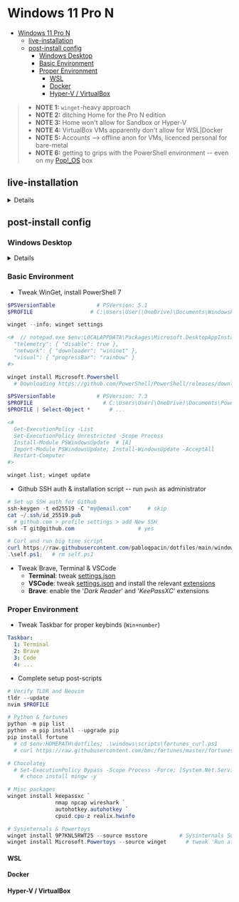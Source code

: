 # Windows 11 Pro N


- [Windows 11 Pro N](#windows-11-pro-n)
  - [live-installation](#live-installation)
  - [post-install config](#post-install-config)
    - [Windows Desktop](#windows-desktop)
    - [Basic Environment](#basic-environment)
    - [Proper Environment](#proper-environment)
      - [WSL](#wsl)
      - [Docker](#docker)
      - [Hyper-V / VirtualBox](#hyper-v--virtualbox)


> - **NOTE 1:** `winget`-heavy approach
> - **NOTE 2:** ditching Home for the Pro N edition
> - **NOTE 3:** Home won't allow for Sandbox or Hyper-V
> - **NOTE 4:** VirtualBox VMs apparently don't allow for WSL|Docker
> - **NOTE 5:** Accounts --> offline anon for VMs, licenced personal for bare-metal
> - **NOTE 6:** getting to grips with the PowerShell environment -- even on my [Pop!_OS](/docs/linux/Pop!_OS.md) box

<!--
> - TODO: vmware/qemu
> - TODO: WSL1 -- no nested virt
> - TODO: OneNote (personal account) << MS Store
> - TODO: winver lusrmgr.msc gpedit.msc secpol.msc
> - TODO: package-manager solutions, PowerShell, HKEYs, containers, ...
 -->


## live-installation

<details>

- VM settings

```yaml
# VirtualBox Settings
ISO: Win11_22H2_EnglishInternational_x64v2.iso

Memory: 8192 MB
Processors: 4
Enable EFI: yes
Hard Disk: VDI 80 GB

Network: Bridged Adapter
Skip Unattended Installation: yes
Enable 3D Acceleration: no
Enable PAE/NX: yes
```
<!-- ```yaml
# Other Hypervisors -- KVM
# ...
``` -->

- Windows installation

```yaml
# Set: Lang Locale Keyboard
Activate Windows: "I don't have a product key"
Operating System: Windows 11 Pro N                          # Home OK
Type of installation: Customised
  # Drive X: HDD for backups
  # Drive Y: 2TB NVMe for Linux
  Drive Z: New            # either Virtual Disk or 1TB NVMe for Windows
    Size: 81920 MB      # if VM...
    Size: 204900 MB     # if baremetal...
                        # min. 3 Partitions atm: System MSR Primary -- + baremetal 2: DriverCD Unallocated
```
```yaml
# Set: Region Keyboard Hostname
Setup: Personal use

# VM: offline anon account
Sign in: no@thankyou.com
  # Password: anything
  # Name: somename
  # Password: ...
  # Security questions: changeme

# Baremetal: licenced MS account
Sign in: myaccount@gmail.com
  # Restore: Set up as new device
  # PIN: ...

Location: No
Find device: No
Diagnostic data: Required only
Improve inking: No
Tailored exp: No
Ad ID: No
# Customise experience: Skip

# Use Phone from PC: Skip
# OneDrive: Next
# Microsoft 365: Decline
# 100 GB Cloud: Decline
```

- If VM, set drivers asap

```yaml
# Virtual Box VM
Devices: Insert Guest Additions CD Image
File Explorer: .\VBoxWindowsAdditions-amd64.exe   # C:\Program Files\Oracle\VirtualBox Guest Additions
# Eject and Reboot now
```
<!-- ```yaml
# TODO: KVM
# ...
``` -->

</details>


## post-install config


### Windows Desktop

<details>

- Tweak them settings & system update (GUI)

```yaml
Settings:
  # System:
    # -- Activation: Windows is activated with a digital licence linked to your Microsoft account
    # -- Activation: Troubleshoot                # 90 days if Enterprise Evaluation
    # Power and Battery: Energy Recommendations .. Balanced Power Mode
  Personalization:
    Themes: Windows (dark)
    # Background: Choose a photo
    # Lock screen: Windows spotlight
    # Colors: Purple shadow + Show accent colour on title bars and window borders
    Taskbar:
      - Items: OFF Search TaskView Widgets Chat
      - Behavior: Automatically hide the taskbar
    Start:
      - Folders: ON Settings
  Privacy and Security:
    For developers:
      - File Explorer: ON all
      - Default Terminal: Windows Terminal
      # - PowerShell: OFF Allow local scripts without signing.
    # Windows Security: all green if possible
  Windows Update: Download & install all
    # Advanced options: Optional updates: ...

MS Store:
  Library: Get updates & Update all
```

- Debloat Windows 11 (Home|Pro)

```yaml
# TODO: double-check
Start Menu:
  Uninstall: Instagram Messenger Netflix Prime_Video

Settings:
  Apps:
    Uninstall: Clipchamp Family MS_News Solitaire Weather
    Startup:    # likely later
      OFF: MS_Edge MS_Teams Steam Discord
      ON: Spotify
```

- If baremetal: manage disks, drivers & install them desktop apps

```yaml
# Better keep the OS and the Data apart dawg
Disk Management:
  Disk Z (Unallocated 750 GB): New Simple Volume
    D: NTFS Data .. Enable file and folder compression
```
```powershell
# Likely after WinGet tweaks
winget install Spotify.Spotify
winget install Discord.Discord
winget install Valve.Steam
```
<!-- # Install DS1 -> D:\STEAMLIBRARY ~~C:\PROGRAM FILES (X86)\STEAM~~ -- FIXME: Start Menu shortcut -->

```yaml
# Prep Nvidia if applicable -- likely after WinGet & Brave
nvidia.es: 'GeForce RTX 3060 Laptop GPU drivers'
    # Extraction path: C:\NVIDIA\DisplayDriver\5.36.40
installer: NVIDIA Graphics Driver and GeForce Experience
  options: Express      # || Custom...
    # NVIDIA Login :: Google account
```

</details>


### Basic Environment

- Tweak WinGet, install PowerShell 7

```powershell
$PSVersionTable             # PSVersion: 5.1
$PROFILE                  # C:\Users\User(\OneDrive)\Documents\WindowsPowerShell\Microsoft.PowerShell_profile.ps1

winget --info; winget settings

<#  // notepad.exe $env:LOCALAPPDATA\Packages\Microsoft.DesktopAppInstaller_...\settings.json
  "telemetry": { "disable": true },
  "network": { "downloader": "wininet" },
  "visual": { "progressBar": "rainbow" }
#>

winget install Microsoft.Powershell
  # Downloading https://github.com/PowerShell/PowerShell/releases/download/v7.3.6/PowerShell-7.3.6-win-x64.msi
```
```powershell
$PSVersionTable             # PSVersion: 7.3
$PROFILE                      # C:\Users\User(\OneDrive)\Documents\PowerShell\Microsoft.PowerShell_profile.ps1
$PROFILE | Select-Object *      # ...

<#
  Get-ExecutionPolicy -List
  Set-ExecutionPolicy Unrestricted -Scope Process
  Install-Module PSWindowsUpdate  # [A]
  Import-Module PSWindowsUpdate; Install-WindowsUpdate -AcceptAll
  Restart-Computer
#>

winget list; winget update
```

- Github SSH auth & installation script -- run `pwsh` as administrator

```powershell
# Set up SSH auth for Github
ssh-keygen -t ed25519 -C "my@email.com"     # skip
cat ~/.ssh/id_25519.pub
  # github.com > profile settings > add New SSH
ssh -T git@github.com                    # yes

# Curl and run big time script
curl https://raw.githubusercontent.com/pabloqpacin/dotfiles/main/windows/scripts/SW_install-symlink.ps1 --output self.ps1
.\self.ps1;   # rm self.ps1
```

- Tweak Brave, Terminal & VSCode
  - **Terminal**: tweak [settings.json](/windows/settings/Terminal/settings.jsonc)
  - **VSCode**: tweak [settings.json](/.config/code/User/settings.jsonc) and install the relevant [extensions](/.config/code/User/extensions.log)
  - **Brave**: enable the '*Dark Reader*' and '*KeePassXC*' extensions


### Proper Environment

- Tweak Taskbar for proper keybinds (`Win+number`)

```yaml
Taskbar:
  1: Terminal
  2: Brave
  3: Code
  4: ...
```

- Complete setup post-scripts

```powershell
# Verify TLDR and Neovim
tldr --update
nvim $PROFILE

# Python & fortunes
python -m pip list
python -m pip install --upgrade pip
pip install fortune
  # cd $env:HOMEPATH\dotfiles; .\windows\scripts\fortunes_curl.ps1
  # curl https://raw.githubusercontent.com/bmc/fortunes/master/fortunes --output $HOMEPATH\dotfiles\docs\fortunes\fortunes_bmc

# Chocolatey
  # Set-ExecutionPolicy Bypass -Scope Process -Force; [System.Net.ServicePointManager]::SecurityProtocol = [System.Net.ServicePointManager]::SecurityProtocol -bor 3072; iex ((New-Object System.Net.WebClient).DownloadString('https://community.chocolatey.org/install.ps1'))
    # choco install mingw -y

# Misc packages
winget install keepassxc `
               nmap npcap wireshark `
               autohotkey.autohotkey `
               cpuid.cpu-z realix.hwinfo

# Sysinternals & Powertoys
winget install 9P7KNL5RWT25 --source msstore          # Sysinternals Suite
winget install Microsoft.Powertoys --source winget      # tweak 'Run at startup' -- see 'TaskScheduler'/logon

```

#### WSL
#### Docker
#### Hyper-V / VirtualBox

<!-- 
# $ choco install WSL2 openssh openvpn
# $ winget install imhex SleuthKit.Autopsy
# $ winget install neo-cowsay neofetch devcom.lua gnuwin32.tree(NOPE) exiftool libreoffice
# https://mark0.net/soft-trid-e.html << file command... sec vul


 -->

<!-- 
- TODO: virtualbox

$ winget install Oracle.VirtualBox --source winget

Pro Environment
- aye: wsl docker hyper-v sandbox

- TODO: WSL 'Docker Desktop'

```powershell
# TODO: wsl --update; wsl --install
# TODO: winget install 'Docker Desktop'
```

- Set up Windows Sandbox, Hyper-V & WSL -- mind actual GUI -- **VirtualBox INOP**

```bash
# FAIL to enable nested virtualization for VirtualBox on Linux host
vboxmanage list vms
vboxmanage modifyvm <VMName> --nested-hw-virt on
```
```powershell
# Enable nested virtualization on Windows host -- Hyper-V??
Set-VMProcessor -VMName <VMName> -ExposeVirtualizationExtensions $true
```
```powershell
# Install Windows Sandbox -- !Home
Enable-WindowsOptionalFeature -FeatureName "Containers-DisposableClientVM" -All -Online

# Install Hyper-V -- !Home
Enable-WindowsOptionalFeature -FeatureName "Microsoft-Hyper-V" -All -Online
    # $ DISM /Online /Enable-Feature /All /FeatureName:Microsoft-Hyper-V
```
```powershell
# Install Virtual Machine Platform + WSL (MS Store) + <distro>
wsl -l -o
wsl --install -d Ubuntu
# wsl --install -d Debian
# wsl --install -d openSUSE-Tumbleweed
# wsl --set-default <distro>


# wsl --update
wsl -l -v
wsl --status
wsl --version

# wsl --inbox           # TODO
# wsl --web-download    # TODO
                        # import || export
```

> See WSL distros setup: [Debian](/docs/windows/WSL_Debian.md), Tumbleweed


- Set up Docker with WSL

```powershell
# PowerShell INOP...
# $ winget install --id Docker.DockerCLI --source winget          # ??
# $ winget install --id Docker.DockerDesktop --source winget      # 'Installer hash does not match'
```

```yaml
Brave:
  docker.com: Download Docker Desktop Installer for Windows

File Explorer: Docker_Desktop_Installer.exe

# 'Installing Docker Desktop 4.21.0 (113844)'
Use WSL 2 instead of Hyper-V: yes
Add shortcut to desktop: no

# ... Restart
```
-->

